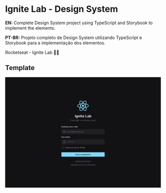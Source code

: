 # Ignite Lab - Design System

**EN:** Complete Design System project using TypeScript and Storybook to implement the elements.

**PT-BR:** Projeto completo de Design System utilizando TypeScript e Storybook para a implementação dos elementos.

Rocketseat - Ignite Lab 🚀💙

## Template
<img src="./ignite-lab-design-system-template.png" alt="Capa do Ignite Lab - Design System" />
